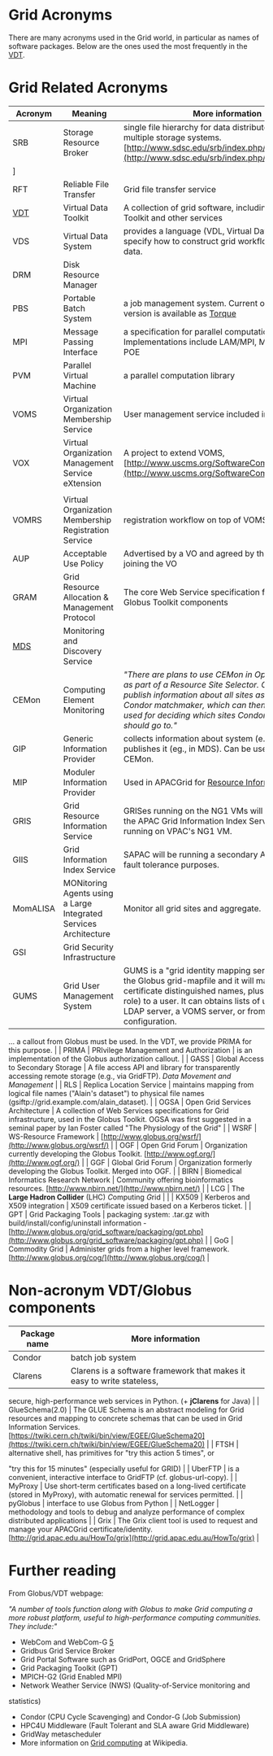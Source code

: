 # Grid Acronyms

There are many acronyms used in the Grid world, in particular as names of software packages.  Below are the ones used the most frequently in the [VDT](https://reannz.atlassian.net/wiki/pages/createpage.action?spaceKey=BeSTGRID&title=VDT&linkCreation=true&fromPageId=3818228536).

# Grid Related Acronyms

|  Acronym                                        |  Meaning                                                           |  More information                                                                                                                                                                                                                                                                                                                                                           |
| ----------------------------------------------- | ------------------------------------------------------------------ | --------------------------------------------------------------------------------------------------------------------------------------------------------------------------------------------------------------------------------------------------------------------------------------------------------------------------------------------------------------------------- |
|  SRB                                            |  Storage Resource Broker                                           |  single file hierarchy for data distributed across multiple storage systems. [http://www.sdsc.edu/srb/index.php/Main_Page](http://www.sdsc.edu/srb/index.php/Main_Page)
]                                                                                                                                                                                                   |
|  RFT                                            |  Reliable File Transfer                                            |  Grid file transfer service                                                                                                                                                                                                                                                                                                                                                 |
|  [VDT](http://vdt.cs.wisc.edu/)                 |  Virtual Data Toolkit                                              |  A collection of grid software, including the Globus Toolkit and other services                                                                                                                                                                                                                                                                                             |
|  VDS                                            |  Virtual Data System                                               |  provides a language (VDL, Virtual Data Language) to specify how to construct grid workflows to derive data.                                                                                                                                                                                                                                                                |
|  DRM                                            |  Disk Resource Manager                                             |                                                                                                                                                                                                                                                                                                                                                                             |
|  PBS                                            |  Portable Batch System                                             |  a job management system. Current open source version is available as [Torque](http://www.clusterresources.com/pages/products/torque-resource-manager.php)                                                                                                                                                                                                                  |
|  MPI                                            |  Message Passing Interface                                         |  a specification for parallel computation libraries.  Implementations include LAM/MPI, MPICH-2 and IBM POE                                                                                                                                                                                                                                                                  |
|  PVM                                            |  Parallel Virtual Machine                                          |  a parallel computation library                                                                                                                                                                                                                                                                                                                                             |
|  VOMS                                           |  Virtual Organization Membership Service                           |  User management service included in VDT                                                                                                                                                                                                                                                                                                                                    |
|  VOX                                            |  Virtual Organization Management Service eXtension                 |  A project to extend VOMS, [http://www.uscms.org/SoftwareComputing/Grid/VO/](http://www.uscms.org/SoftwareComputing/Grid/VO/)
                                                                                                                                                                                                                                              |
|  VOMRS                                          |  Virtual Organization Membership Registration Service              |  registration workflow on top of VOMS, part of VOX                                                                                                                                                                                                                                                                                                                          |
|  AUP                                            |  Acceptable Use Policy                                             |  Advertised by a VO and agreed by the user upon joining the VO                                                                                                                                                                                                                                                                                                              |
|  GRAM                                           |  Grid Resource Allocation & Management Protocol                    |  The core Web Service specification for interaction of Globus Toolkit components                                                                                                                                                                                                                                                                                            |
|  [MDS](/wiki/spaces/BeSTGRID/pages/3818228972)  |  Monitoring and Discovery Service                                  |                                                                                                                                                                                                                                                                                                                                                                             |
|  CEMon                                          |  Computing Element Monitoring                                      |  *"There are plans to use CEMon in Open Science Grid as part of a Resource Site Selector. CEmon will publish information about all sites as ClassAds to a Condor matchmaker, which can then be optionally used for deciding which sites Condor-G submission should go to."*                                                                                                 |
|  GIP                                            |  Generic Information Provider                                      |  collects information about system (e.g., batch) and publishes it (eg., in MDS).  Can be used as a sensor for CEMon.                                                                                                                                                                                                                                                        |
|  MIP                                            |  Moduler Information Provider                                      |  Used in APACGrid for [Resource Information Services](http://www.vpac.org/twiki/bin/view/APACgrid/PlanResource#Resource_Information_Services)                                                                                                                                                                                                                               |
|  GRIS                                           |  Grid Resource Information Service                                 |  GRISes running on the NG1 VMs will be indexed by the APAC Grid Information Index Service (GIIS) running on VPAC's NG1 VM.                                                                                                                                                                                                                                                  |
|  GIIS                                           |  Grid Information Index Service                                    |  SAPAC will be running a secondary APAC GIIS for fault tolerance purposes.                                                                                                                                                                                                                                                                                                  |
|  MomALISA                                       |  MONitoring Agents using a Large Integrated Services Architecture  |  Monitor all grid sites and aggregate.                                                                                                                                                                                                                                                                                                                                      |
|  GSI                                            |  Grid Security Infrastructure                                      |                                                                                                                                                                                                                                                                                                                                                                             |
|  GUMS                                           |  Grid User Management System                                       |  GUMS is a "grid identity mapping service". It replaces the Globus grid-mapfile and it will map users (X509 certificate distinguished names, plus perhaps a  VOMS role) to a user. It can obtains lists of users from an LDAP server, a VOMS server, or from manual configuration.

... a callout from Globus must be used. In the VDT, we provide PRIMA for this purpose.  |
|  PRIMA                                          |  PRIvilege  Management and Authorization                           |  is an implementation of the Globus authorization callout.                                                                                                                                                                                                                                                                                                                  |
|  GASS                                           |  Global Access to Secondary Storage                                |  A file access API and library for transparently accessing remote storage (e.g., via GridFTP). *Data Movement and Management*                                                                                                                                                                                                                                               |
|  RLS                                            |  Replica Location Service                                          |  maintains mapping from logical file names ("Alain's dataset") to physical file names (gsiftp://grid.example.com/alain_dataset).                                                                                                                                                                                                                                            |
|  OGSA                                           |  Open Grid Services Architecture                                   |  A collection of Web Services specifications for Grid infrastructure, used in the Globus Toolkit. OGSA was first suggested in a seminal paper by Ian Foster called "The Physiology of the Grid"                                                                                                                                                                             |
|  WSRF                                           |  WS-Resource Framework                                             | [http://www.globus.org/wsrf/](http://www.globus.org/wsrf/)                                                                                                                                                                                                                                                                                                                  |
|  OGF                                            |  Open Grid Forum                                                   |  Organization currently developing the Globus Toolkit. [http://www.ogf.org/](http://www.ogf.org/)
                                                                                                                                                                                                                                                                          |
|  GGF                                            |  Global Grid Forum                                                 |  Organization formerly developing the Globus Toolkit.  Merged into OGF.                                                                                                                                                                                                                                                                                                     |
|  BIRN                                           |  Biomedical Informatics Research Network                           |  Community offering bioinformatics resources. [http://www.nbirn.net/](http://www.nbirn.net/)
                                                                                                                                                                                                                                                                               |
|  LCG                                            |  The **Large Hadron Collider** (LHC) *C*omputing *G*rid            |                                                                                                                                                                                                                                                                                                                                                                             |
|  KX509                                          |  Kerberos and X509 integration                                     |  X509 certificate issued based on a Kerberos ticket.                                                                                                                                                                                                                                                                                                                        |
|  GPT                                            |  Grid Packaging Tools                                              |  packaging system: .tar.gz with build/install/config/uninstall information - [http://www.globus.org/grid_software/packaging/gpt.php](http://www.globus.org/grid_software/packaging/gpt.php)
                                                                                                                                                                                |
|  GoG                                            |  Commodity Grid                                                    |  Administer grids from a higher level framework. [http://www.globus.org/cog/](http://www.globus.org/cog/)
                                                                                                                                                                                                                                                                  |

# Non-acronym VDT/Globus components

|  Package name     |  More information                                                                                                                                                                                                                                            |
| ----------------- | ------------------------------------------------------------------------------------------------------------------------------------------------------------------------------------------------------------------------------------------------------------ |
|  Condor           |  batch job system                                                                                                                                                                                                                                            |
|  Clarens          |  Clarens is a software framework that makes it easy to write stateless,

secure, high-performance web services in Python. (+ **jClarens** for Java)                                                                                                          |
|  GlueSchema(2.0)  |  The GLUE Schema is an abstract modeling for Grid resources and mapping to concrete schemas that can be used in Grid Information Services. [https://twiki.cern.ch/twiki/bin/view/EGEE/GlueSchema20](https://twiki.cern.ch/twiki/bin/view/EGEE/GlueSchema20)
 |
|  FTSH             |  alternative shell, has primitives for "try this action 5 times", or

"try this for 15 minutes" (especially useful for GRID)                                                                                                                                 |
|  UberFTP          |  is a convenient, interactive interface to GridFTP (cf. globus-url-copy).                                                                                                                                                                                    |
|  MyProxy          |  Use short-term certificates based on a long-lived certificate (stored in MyProxy), with automatic renewal for services permitted.                                                                                                                           |
|  pyGlobus         |  interface to use Globus from Python                                                                                                                                                                                                                         |
|  NetLogger        |  methodology and tools to debug and analyze performance of complex distributed applications                                                                                                                                                                  |
|  Grix             |  The Grix client tool is used to request and manage your APACGrid certificate/identity. [http://grid.apac.edu.au/HowTo/grix](http://grid.apac.edu.au/HowTo/grix)
                                                                                            |

# Further reading

From Globus/VDT webpage:

*"A number of tools function along with Globus to make Grid computing a more robust platform, useful to high-performance computing communities. They include:"*

- WebCom and WebCom-G [5](https://reannz.atlassian.net/wiki/pages/createpage.action?spaceKey=BeSTGRID&title=5&linkCreation=true&fromPageId=3818228536)
- Gridbus Grid Service Broker
- Grid Portal Software such as GridPort, OGCE and GridSphere
- Grid Packaging Toolkit (GPT)
- MPICH-G2 (Grid Enabled MPI)
- Network Weather Service (NWS) (Quality-of-Service monitoring and

statistics)
- Condor (CPU Cycle Scavenging) and Condor-G (Job Submission)
- HPC4U Middleware (Fault Tolerant and SLA aware Grid Middleware)
- GridWay metascheduler
- More information on [Grid computing](http://en.wikipedia.org/wiki/Grid_computing#See_also) at Wikipedia.
